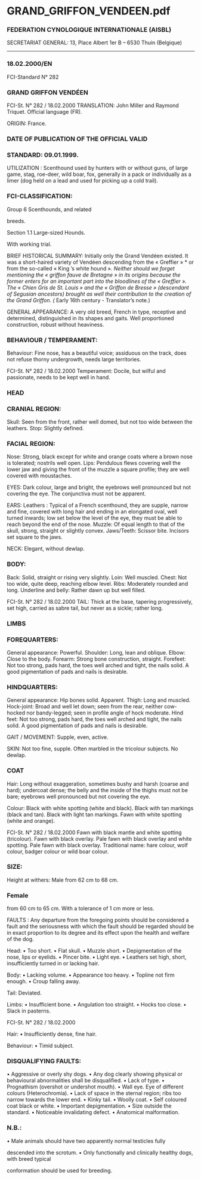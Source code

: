 # GRAND_GRIFFON_VENDEEN.pdf


### FEDERATION CYNOLOGIQUE INTERNATIONALE (AISBL)


SECRETARIAT GENERAL: 13, Place Albert 1er  B – 6530 Thuin (Belgique)
______________________________________________________________________________


### 18.02.2000/EN



FCI-Standard N° 282


### GRAND GRIFFON VENDÉEN




FCI-St. N° 282 / 18.02.2000
TRANSLATION: John Miller and Raymond Triquet.  Official
language (FR).

ORIGIN: France.

### DATE OF PUBLICATION OF THE OFFICIAL VALID



### STANDARD: 09.01.1999.



UTILIZATION : Scenthound used by hunters with or without guns,
of large game, stag, roe-deer, wild boar, fox, generally in a pack or
individually as a limer (dog held on a lead and used for picking up a
cold trail).

### FCI-CLASSIFICATION:


Group 6
Scenthounds, and related



breeds.



Section 1.1 Large-sized Hounds.

With working trial.



BRIEF HISTORICAL SUMMARY: Initially only the Grand
Vendéen existed.  It was a short-haired variety of Vendéen
descending from the « Greffier » * or from the so-called « King ’s
white hound »*.  Neither should we forget mentioning the « griffon
fauve de Bretagne » in its origins because the former enters for an
important part into the bloodlines of the « Greffier ».  The « Chien
Gris de St. Louis » and the « Griffon de Bresse » (descendant of
Segusian ancestors) brought as well their contribution to the creation
of the Grand Griffon.
(* Early 16th century - Translator’s note.)

GENERAL APPEARANCE: A very old breed, French in type,
receptive and determined, distinguished in its shapes and gaits.  Well
proportioned construction, robust without heaviness.


### BEHAVIOUR / TEMPERAMENT:


Behaviour: Fine nose, has a beautiful voice; assiduous on the track,
does not refuse thorny undergrowth, needs large territories.


FCI-St. N° 282 / 18.02.2000
Temperament: Docile, but wilful and passionate, needs to be kept
well in hand.

### HEAD



### CRANIAL REGION:


Skull: Seen from the front, rather well domed, but not too wide
between the leathers.
Stop: Slightly defined.

### FACIAL REGION:


Nose: Strong, black except for white and orange coats where a brown
nose is tolerated; nostrils well open.
Lips: Pendulous flews covering well the lower jaw and giving the
front of the muzzle a square profile; they are well covered with
moustaches.

EYES: Dark colour, large and bright, the eyebrows well pronounced
but not covering the eye.  The conjunctiva must not be apparent.

EARS: Leathers : Typical of a French scenthound, they are supple,
narrow and fine, covered with long hair and ending in an elongated
oval, well turned inwards; low set below the level of the eye, they
must be able to reach beyond the end of the nose.
Muzzle: Of equal length to that of the skull, strong, straight or
slightly convex.
Jaws/Teeth: Scissor bite.  Incisors set square to the jaws.


NECK: Elegant, without dewlap.

### BODY:


Back: Solid, straight or rising very slightly.
Loin: Well muscled.
Chest: Not too wide, quite deep, reaching elbow level.
Ribs: Moderately rounded and long.
Underline and belly: Rather dawn up but well filled.



FCI-St. N° 282 / 18.02.2000
TAIL: Thick at the base, tapering progressively, set high, carried as
sabre tail, but never as a sickle; rather long.

### LIMBS



### FOREQUARTERS:


General appearance: Powerful.
Shoulder: Long, lean and oblique.
Elbow: Close to the body.
Forearm: Strong bone construction, straight.
Forefeet: Not too strong, pads hard, the toes well arched and tight,
the nails solid.  A good pigmentation of pads and nails is desirable.

### HINDQUARTERS:


General appearance: Hip bones solid.  Apparent.
Thigh: Long and muscled.
Hock-joint: Broad and well let down; seen from the rear, neither
cow-hocked nor bandy-legged; seen in profile angle of hock
moderate.
Hind feet: Not too strong, pads hard, the toes well arched and tight,
the nails solid.  A good pigmentation of pads and nails is desirable.

GAIT / MOVEMENT: Supple, even, active.

SKIN: Not too fine, supple.  Often marbled in the tricolour subjects.
No dewlap.

### COAT


Hair: Long without exaggeration, sometimes bushy and harsh (coarse
and hard); undercoat dense; the belly and the inside of the thighs
must not be bare; eyebrows well pronounced but not covering the
eye.

Colour: Black with white spotting (white and black).  Black with tan
markings (black and tan).  Black with light tan markings.  Fawn with
white spotting (white and orange).



FCI-St. N° 282 / 18.02.2000
Fawn with black mantle and white spotting (tricolour).  Fawn with
black overlay. Pale fawn with black overlay and white spotting.  Pale
fawn with black overlay.  Traditional name: hare colour, wolf colour,
badger colour or wild boar colour.

### SIZE:


Height at withers: Male
from 62 cm to 68 cm.

### Female


from 60 cm to 65 cm.
With a tolerance of 1 cm more or less.

FAULTS : Any departure from the foregoing points should be
considered a fault and the seriousness with which the fault should be
regarded should be in exact proportion to its degree and its effect
upon the health and welfare of the dog.

Head:
• Too short.
• Flat skull.
• Muzzle short.
• Depigmentation of the nose, lips or eyelids.
• Pincer bite.
• Light eye.
• Leathers set high, short, insufficiently turned in or lacking hair.

Body:
• Lacking volume.
• Appearance too heavy.
• Topline not firm enough.
• Croup falling away.

Tail: Deviated.

Limbs:
• Insufficient bone.
• Angulation too straight.
• Hocks too close.
• Slack in pasterns.


FCI-St. N° 282 / 18.02.2000

Hair:
• Insufficiently dense, fine hair.

Behaviour:
• Timid subject.

### DISQUALIFYING FAULTS:


• Aggressive or overly shy dogs.
• Any dog clearly showing physical or behavioural abnormalities
shall be disqualified.
• Lack of type.
• Prognathism (overshot or undershot mouth).
• Wall eye.  Eye of different colours (Heterochromia).
• Lack of space in the sternal region; ribs too narrow towards the
lower end.
• Kinky tail.
• Woolly coat.
• Self coloured coat black or white.
• Important depigmentation.
• Size outside the standard.
• Noticeable invalidating defect.
• Anatomical malformation.

### N.B.:


• Male animals should have two apparently normal testicles fully

descended into the scrotum.
• Only functionally and clinically healthy dogs, with breed typical

conformation should be used for breeding.






